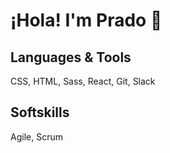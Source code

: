 # ¡Hola! I'm Prado 👋

## Languages & Tools
CSS, HTML, Sass, React, Git, Slack

## Softskills
Agile, Scrum


